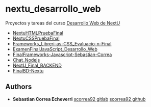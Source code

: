 # nextu_desarrollo_web
Proyectos y tareas del curso [Desarrollo Web de NextU](https://www.nextu.com/web/curso-de-desarrollo-web/)

* [NextuHTMLPruebaFinal](https://github.com/scorrea92/nextu_desarrollo_web/tree/master/NextuHTMLPruebaFinal)
* [NextuCSSPruebaFinal](https://github.com/scorrea92/nextu_desarrollo_web/tree/master/NextuCSSPruebaFinalFrameworks_Libreri-as-CSS_Evaluacio-n-Final)
* [Frameworks_Libreri-as-CSS_Evaluacio-n-Final](https://github.com/scorrea92/nextu_desarrollo_web/tree/master/Frameworks_Libreri-as-CSS_Evaluacio-n-Final)
* [ExamenFinalJavaScript_Desarrollo_Web](https://github.com/scorrea92/nextu_desarrollo_web/tree/master/ExamenFinalJavaScript_Desarrollo_Web)
* [FinalFrameworks-Javascript-Sebastian-Correa](https://github.com/scorrea92/nextu_desarrollo_web/tree/master/FinalFrameworks-Javascript-Sebastian-Correa)
* [Chat_Nodejs](https://github.com/scorrea92/nextu_desarrollo_web/tree/master/Chat_Nodejs)
* [NextU_Final_BACKEND](https://github.com/scorrea92/nextu_desarrollo_web/tree/master/NextU_Final_BACKEND)
* [FinalBD-Nextu](https://github.com/scorrea92/nextu_desarrollo_web/tree/master/FinalBD-Nextu)


## Authors

* **Sebastian Correa Echeverri** [scorrea92 gitlab](https://gitlab.com/scorrea92) [scorrea92 github](https://github.com/scorrea92)
